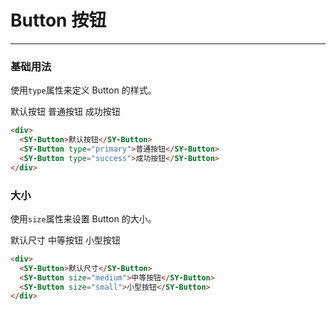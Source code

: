# Button 按钮
----
### 基础用法
使用```type```属性来定义 Button 的样式。

<div class="demo-block">
  <div>
    <SY-Button>默认按钮</SY-Button>
    <SY-Button type="primary">普通按钮</SY-Button>
    <SY-Button type="success">成功按钮</SY-buButtontton>
  </div>
</div>

```html
<div>
  <SY-Button>默认按钮</SY-Button>
  <SY-Button type="primary">普通按钮</SY-Button>
  <SY-Button type="success">成功按钮</SY-Button>
</div>
```

### 大小

使用```size```属性来设置 Button 的大小。
<div class="demo-block">
  <SY-Button>默认尺寸</SY-Button>
  <SY-Button size="medium">中等按钮</SY-Button>
  <SY-Button size="small">小型按钮</SY-Button>
</div>

```html
<div>
  <SY-Button>默认尺寸</SY-Button>
  <SY-Button size="medium">中等按钮</SY-Button>
  <SY-Button size="small">小型按钮</SY-Button>
</div>

```